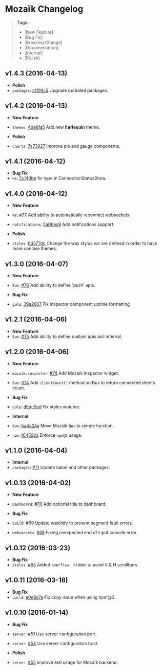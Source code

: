# Mozaïk Changelog

> **Tags:**
> - [New Feature]
> - [Bug Fix]
> - [Breaking Change]
> - [Documentation]
> - [Internal]
> - [Polish]


## v1.4.3 (2016-04-13)

* **Polish**
 * `packages`: [c1f00c5](https://github.com/plouc/mozaik/commit/c1f00c52f7a86a51edc9f3d08f0188ffe35a8621) Upgrade outdated packages.


## v1.4.2 (2016-04-13)

* **New Feature**
 * `themes`: [4de8fa5](https://github.com/plouc/mozaik/commit/4de8fa542b68d8ea0ff415e766a46d45e470f237) Add new **harlequin** theme.

* **Polish**
 * `charts`: [7a73927](https://github.com/plouc/mozaik/commit/7a7392705b462893a9d97c528d0f93af01c13d0f) Improve pie and gauge components.


## v1.4.1 (2016-04-12)

* **Bug Fix**
 * `ws`: [5c3f0be](https://github.com/plouc/mozaik/commit/5c3f0becb607ad782193a509d8802ca2473ea965) fix typo in ConnectionStatusStore.


## v1.4.0 (2016-04-12)

* **New Feature**
 * `ws`: [#77](https://github.com/plouc/mozaik/pull/77) Add ability to automatically reconnect websockets.
 * `notifications`: [5a0bea9](https://github.com/plouc/mozaik/commit/5a0bea974be433701af8365d2fb5e66aaef94457) Add notifications support.

* **Polish**
 * `styles`: [6d577dc](https://github.com/plouc/mozaik/commit/6d577dc771915a19fe6b8a326f7059e8e33b091b) Change the way stylus var are defined in order to have more concise themes.


## v1.3.0 (2016-04-07)

* **New Feature**
 * `Bus`: [#76](https://github.com/plouc/mozaik/pull/76) Add ability to define 'push' apis.

* **Bug Fix**
 * `gulp`: [39a2667](https://github.com/plouc/mozaik/commit/39a2667cf53ae448eaf859364a984a263e7d9c13) Fix inspector component uptime formatting


## v1.2.1 (2016-04-06)

* **New Feature**
 * `Bus`: [#75](https://github.com/plouc/mozaik/pull/75) Add ability to define custom apis poll interval.


## v1.2.0 (2016-04-06)

* **New Feature**
 * `mozaik.inspector`: [#74](https://github.com/plouc/mozaik/pull/74) Add Mozaïk Inspector widget.
 * `Bus`: [#74](https://github.com/plouc/mozaik/pull/74) Add `clientCount()` method on Bus to return connected clients count.
 
* **Bug Fix**
 * `gulp`: [d5dc3ed](https://github.com/plouc/mozaik/commit/d5dc3edcff30d897ab9506646bf11daa9340bf73) Fix styles watcher.

* **Internal**
 * `Bus`: [ba4a24a](https://github.com/plouc/mozaik/commit/ba4a24ad94213bcdb89c3f7d3086a5b4900a6659) Move Mozaïk `Bus` to simple function.
 * `npm`: [f64592a](https://github.com/plouc/mozaik/commit/f64592ae6d89c26f9c4a83eacfcf37f71b59921c) Enforce `npm@3` usage.


## v1.1.0 (2016-04-04)

* **Internal**
 * `packages`: [#71](https://github.com/plouc/mozaik-ext-travis/pull/71) Update babel and other packages.


## v1.0.13 (2016-04-02)

* **New Feature**
 * `Dashboard`: [#70](https://github.com/plouc/mozaik/pull/70) Add optional title to dashboard.
 
* **Bug Fix**
 * `build`: [#69](https://github.com/plouc/mozaik/pull/69) Update watchify to prevent segment fault errors.
 * `websockets`: [#68](https://github.com/plouc/mozaik/pull/68) Fixing unexpected end of input console error.


## v1.0.12 (2016-03-23)

* **Bug Fix**
 * `styles`: [#65](https://github.com/plouc/mozaik/pull/65) Added `overflow: hidden` to avoid V & H scrollbars.


## v1.0.11 (2016-03-18)

* **Bug Fix**
 * `build`: [e0e8a7e](https://github.com/plouc/mozaik/commit/e0e8a7e7adf3824c4fff9783153803947568945e) Fix copy issue when using npm@3.


## v1.0.10 (2016-01-14)

* **Bug Fix**
 * `server`: [#51](https://github.com/plouc/mozaik/pull/51) Use server configuration port.
 * `server`: [#54](https://github.com/plouc/mozaik/pull/54) Use server configuration host.

* **Polish**
 * `server`: [#55](https://github.com/plouc/mozaik/pull/55) improve es6 usage for Mozaïk backend.

